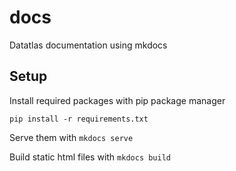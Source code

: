 # docs
Datatlas documentation using mkdocs

## Setup

Install required packages with pip package manager

`pip install -r requirements.txt`

Serve them with
`mkdocs serve`


Build static html files with
`mkdocs build`

